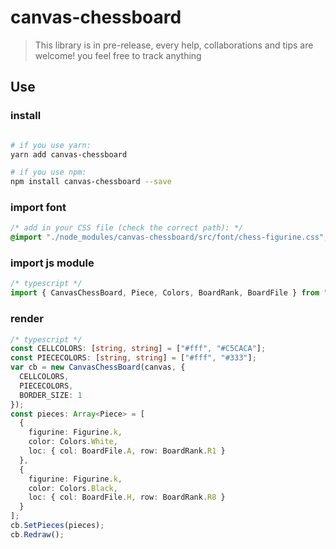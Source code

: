 # canvas-chessboard

> This library is in pre-release, every help, collaborations and tips are welcome!
> you feel free to track anything

<!-- toc -->

## Use

### install

```bash

# if you use yarn:
yarn add canvas-chessboard

# if you use npm:
npm install canvas-chessboard --save

```

### import font

```css
/* add in your CSS file (check the correct path): */
@import "./node_modules/canvas-chessboard/src/font/chess-figurine.css";
```

### import js module

```typescript
/* typescript */
import { CanvasChessBoard, Piece, Colors, BoardRank, BoardFile } from "canvas-chessboard";
```

### render

```typescript
/* typescript */
const CELLCOLORS: [string, string] = ["#fff", "#C5CACA"];
const PIECECOLORS: [string, string] = ["#fff", "#333"];
var cb = new CanvasChessBoard(canvas, {
  CELLCOLORS,
  PIECECOLORS,
  BORDER_SIZE: 1
});
const pieces: Array<Piece> = [
  {
    figurine: Figurine.k,
    color: Colors.White,
    loc: { col: BoardFile.A, row: BoardRank.R1 }
  },
  {
    figurine: Figurine.k,
    color: Colors.Black,
    loc: { col: BoardFile.H, row: BoardRank.R8 }
  }
];
cb.SetPieces(pieces);
cb.Redraw();
```
